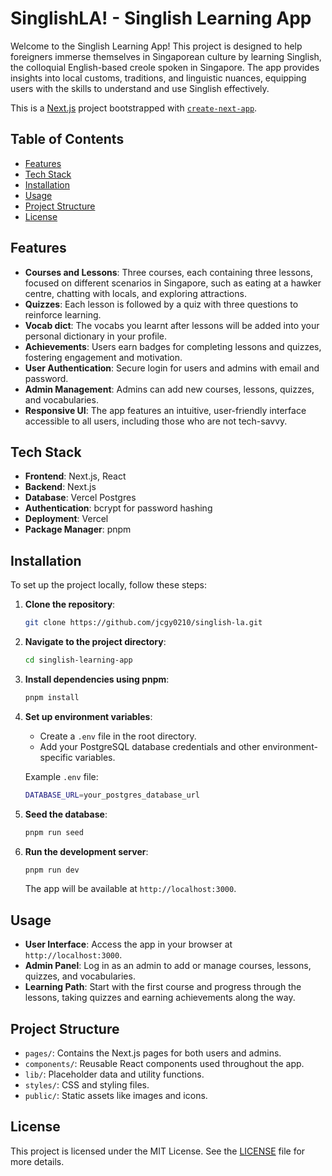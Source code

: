 # SinglishLA! - Singlish Learning App

Welcome to the Singlish Learning App! This project is designed to help foreigners immerse themselves in Singaporean culture by learning Singlish, the colloquial English-based creole spoken in Singapore. The app provides insights into local customs, traditions, and linguistic nuances, equipping users with the skills to understand and use Singlish effectively.

This is a [Next.js](https://nextjs.org/) project bootstrapped with [`create-next-app`](https://github.com/vercel/next.js/tree/canary/packages/create-next-app).

## Table of Contents

- [Features](#features)
- [Tech Stack](#tech-stack)
- [Installation](#installation)
- [Usage](#usage)
- [Project Structure](#project-structure)
- [License](#license)

## Features

- **Courses and Lessons**: Three courses, each containing three lessons, focused on different scenarios in Singapore, such as eating at a hawker centre, chatting with locals, and exploring attractions.
- **Quizzes**: Each lesson is followed by a quiz with three questions to reinforce learning.
- **Vocab dict**: The vocabs you learnt after lessons will be added into your personal dictionary in your profile.
- **Achievements**: Users earn badges for completing lessons and quizzes, fostering engagement and motivation.
- **User Authentication**: Secure login for users and admins with email and password.
- **Admin Management**: Admins can add new courses, lessons, quizzes, and vocabularies.
- **Responsive UI**: The app features an intuitive, user-friendly interface accessible to all users, including those who are not tech-savvy.

## Tech Stack

- **Frontend**: Next.js, React
- **Backend**: Next.js
- **Database**: Vercel Postgres
- **Authentication**: bcrypt for password hashing
- **Deployment**: Vercel
- **Package Manager**: pnpm

## Installation

To set up the project locally, follow these steps:

1. **Clone the repository**:
   ```bash
   git clone https://github.com/jcgy0210/singlish-la.git
   ```
   
2. **Navigate to the project directory**:
   ```bash
   cd singlish-learning-app
   ```

3. **Install dependencies using pnpm**:
   ```bash
   pnpm install
   ```

4. **Set up environment variables**:
   - Create a `.env` file in the root directory.
   - Add your PostgreSQL database credentials and other environment-specific variables.

   Example `.env` file:
   ```bash
   DATABASE_URL=your_postgres_database_url
   ```

5. **Seed the database**:
   ```bash
   pnpm run seed
   ```

6. **Run the development server**:
   ```bash
   pnpm run dev
   ```
   The app will be available at `http://localhost:3000`.

## Usage

- **User Interface**: Access the app in your browser at `http://localhost:3000`.
- **Admin Panel**: Log in as an admin to add or manage courses, lessons, quizzes, and vocabularies.
- **Learning Path**: Start with the first course and progress through the lessons, taking quizzes and earning achievements along the way.

## Project Structure

- `pages/`: Contains the Next.js pages for both users and admins.
- `components/`: Reusable React components used throughout the app.
- `lib/`: Placeholder data and utility functions.
- `styles/`: CSS and styling files.
- `public/`: Static assets like images and icons.

## License

This project is licensed under the MIT License. See the [LICENSE](MIT-LICENSE.txt) file for more details.

